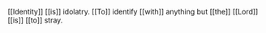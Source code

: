 [[Identity]] [[is]] idolatry. [[To]] identify [[with]] anything but [[the]] [[Lord]] [[is]] [[to]] stray.